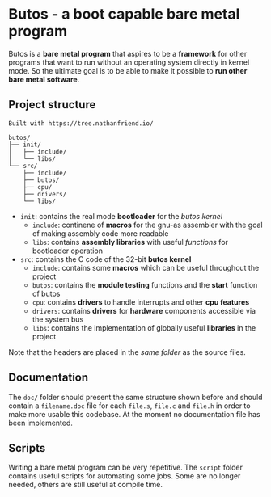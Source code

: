 # Butos - a boot capable bare metal program 
Butos is a **bare metal program** that aspires to be a **framework** for other programs that want to run without an operating system directly in kernel mode. So the ultimate goal is to be able to make it possible to **run other bare metal software**.

## Project structure

```
Built with https://tree.nathanfriend.io/

butos/
├── init/
│   ├── include/
│   └── libs/
└── src/
    ├── include/
    ├── butos/
    ├── cpu/
    ├── drivers/
    └── libs/
```

- `init`: contains the real mode **bootloader** for the *butos kernel*
    - `include`: continene of **macros** for the gnu-as assembler with the goal of making assembly code more readable
    - `libs`: contains **assembly libraries** with useful *functions* for bootloader operation
- `src`: contains the C code of the 32-bit **butos kernel**
    - `include`: contains some **macros** which can be useful throughout the project
    - `butos`: contains the **module testing** functions and the **start** function of butos
    - `cpu`: contains **drivers** to handle interrupts and other **cpu features**
    - `drivers`: contains **drivers** for **hardware** components accessible via the system bus
    - `libs`: contains the implementation of globally useful **libraries** in the project

Note that the headers are placed in the *same folder* as the source files.

## Documentation
The `doc/` folder should present the same structure shown before and should contain a `filename.doc` file for each `file.s`, `file.c` and `file.h` in order to make more usable this codebase. At the moment no documentation file has been implemented.

## Scripts
Writing a bare metal program can be very repetitive. The `script` folder contains useful scripts for automating some jobs. Some are no longer needed, others are still useful at compile time.